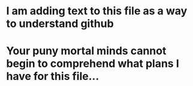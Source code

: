 # I am adding text to this file as a way to understand github
# Your puny mortal minds cannot begin to comprehend what plans I have for this file...

